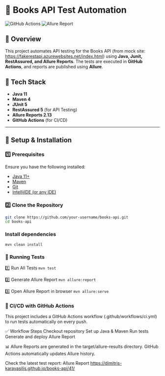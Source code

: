# 📖 Books API Test Automation

![GitHub Actions](https://github.com/Dimitris-karavasilis/books-api/actions/workflows/ci.yml/badge.svg)
![Allure Report](https://img.shields.io/badge/Allure-Report-blue)

## 📌 Overview

This project automates API testing for the Books API (from mock site: https://fakerestapi.azurewebsites.net/index.html) using **Java, Junit, RestAssured, and Allure Reports**. The tests are executed in **GitHub Actions**, and reports are published using **Allure**.

## 🚀 Tech Stack

- **Java 11**
- **Maven 4**
- **JUnit 5**
- **RestAssured 5** (for API Testing)
- **Allure Reports 2.13**
- **GitHub Actions** (for CI/CD)

---

## 🔧 Setup & Installation

### 1️⃣ Prerequisites
Ensure you have the following installed:
- [Java 11+](https://adoptopenjdk.net/)
- [Maven](https://maven.apache.org/)
- [Git](https://git-scm.com/)
- [IntellijIDE (or any IDE)](https://www.jetbrains.com/idea/)

### 2️⃣ Clone the Repository
```sh
git clone https://github.com/your-username/books-api.git
cd books-api
```

### Install dependencies
```mvn clean install ```
### 🚦 Running Tests
 1️⃣ Run All Tests
```mvn test```

 2️⃣ Generate Allure Report
```mvn allure:report```

 3️⃣ Open Allure Report in browser
```mvn allure:serve```

### 🔄 CI/CD with GitHub Actions
This project includes a GitHub Actions workflow (.github/workflows/ci.yml) to run tests automatically on every push.

✅ Workflow Steps
Checkout repository
Set up Java & Maven
Run tests
Generate and deploy Allure Report


📊 Allure Reports are generated in the target/allure-results directory.
GitHub Actions automatically updates Allure history.

Check the latest test report: Allure Report
https://dimitris-karavasilis.github.io/books-api/41/